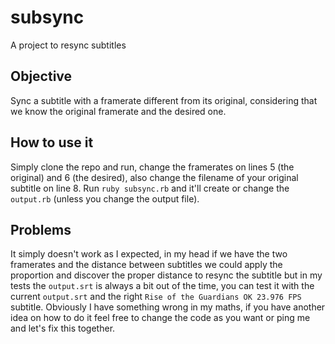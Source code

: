 subsync
=======

A project to resync subtitles

## Objective

Sync a subtitle with a framerate different from its original, considering that we know the original framerate and the desired one.

## How to use it

Simply clone the repo and run, change the framerates on lines 5 (the original) and 6 (the desired), also change the filename of your original subtitle on line 8.
Run `ruby subsync.rb` and it'll create or change the `output.rb` (unless you change the output file).

## Problems

It simply doesn't work as I expected, in my head if we have the two framerates and the distance between subtitles we could apply the proportion and discover the proper distance to resync the subtitle but in my tests the `output.srt` is always a bit out of the time, you can test it with the current `output.srt` and the right `Rise of the Guardians OK 23.976 FPS` subtitle.
Obviously I have something wrong in my maths, if you have another idea on how to do it feel free to change the code as you want or ping me and let's fix this together.